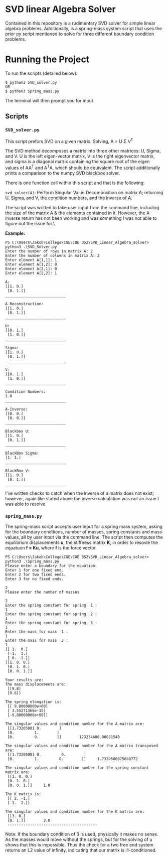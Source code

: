 # SVD linear Algebra Solver
Contained in this repository is a rudimentary SVD solver for simple linear algebra problems. Additionally, is a spring-mass system script that uses the prior py script mentioned to solve for three different boundary condition problems.

# Running the Project

To run the scripts (detailed below):
```
$ python3 SVD_solver.py
OR
$ python3 Spring_mass.py
```
The terminal will then prompt you for input.


## Scripts
### `SVD_solver.py`
This script prefors SVD on a given matrix. Solving, A = U &Sigma; V<sup>T</sup> 

The SVD method decomposes a matrix into three other matrices: U, Sigma, and V. U is the left eigen-vector matrix, V is the right eigenvector matrix, and sigma is a diagonal matrix containing the square root of the eigen values of AA<sup>T</sup> and A<sup>T</sup>A, which should be equivalent. The script additionally prints a comparison to the numpy SVD blackbox solver.

There is one function call within this script and that is the following:

`svd_solver(A)`: Perform Singular Value Decomposition on matrix A; returning U, Sigma, and V, the condition numbers, and the inverse of A.

The script was written to take user input from the command line, including the size of the matrix A & the elements contained in it. However, the A inverse return has not been working and was something I was not able to figure out the issue for.\

**Example:**

```
PS C:\Users\Jakob\College\COE\COE 352\SVD_Linear_Algebra_solver> python3 .\SVD_Solver.py
Enter the number of rows in matrix A: 2
Enter the number of columns in matrix A: 2
Enter element A[1,1]: 1
Enter element A[1,2]: 0
Enter element A[2,1]: 0
Enter element A[2,2]: 1

A:
[[1. 0.]
 [0. 1.]]
___________________________

A Reconstruction:
[[1. 0.]
 [0. 1.]]
___________________________

U:
[[0. 1.]
 [1. 0.]]
___________________________

Sigma:
[[1. 0.]
 [0. 1.]]
___________________________

V:
[[0. 1.]
 [1. 0.]]
___________________________

Condition Numbers:
1.0
___________________________

A-Inverse:
[[0. 0.]
 [0. 0.]]
___________________________

Blackbox U:
[[1. 0.]
 [0. 1.]]
___________________________

BlackBox Sigma:
[1. 1.]
___________________________

BlackBox V:
[[1. 0.]
 [0. 1.]]
___________________________
```

I've written checks to catch when the inverse of a matrix does not exist; however, again like stated above the inverse calculation was not an issue I was able to resolve.

### `spring_mass.py`
The spring-mass script accepts user input for a spring mass system, asking for the boundary conditions, number of masses, spring constants and mass values, all by user input via the command line. The script then computes the equilibrium displacements **u**, the stiffness matrix **K**, in order to resovle the equatuon **f = Ku**, where **f** is the force vector.

```
PS C:\Users\Jakob\College\COE\COE 352\SVD_Linear_Algebra_solver> python3 .\Spring_mass.py
Please enter a boundary for the equation.
Enter 1 for one fixed end.
Enter 2 for two fixed ends.
Enter 3 for no fixed ends.

2
Please enter the number of masses

2
Enter the spring constant for spring  1 :
1
Enter the spring constant for spring  2 :
1
Enter the spring constant for spring  3 :
1
Enter the mass for mass  1 :
1
Enter the mass for mass  2 :
1
[[ 1.  0.]
 [-1.  1.]
 [ 0. -1.]]
[[1. 0. 0.]
 [0. 1. 0.]
 [0. 0. 1.]]
 
Your results are:
The mass displacements are:
 [[9.8]
 [9.8]]

The spring elongation is:
 [[ 9.80000000e+00]
 [ 3.55271368e-15]
 [-9.80000000e+00]]

The singular values and condition number for the A matrix are:
 [[1.73205081 0.        ]
 [0.         1.        ]
 [0.         0.        ]]        173234686.98031548
 
The singular values and condition number for the A matrix transposed are:
 [[1.73205081 0.         0.        ]
 [0.         1.         0.        ]]     1.7320508075688772

The singular values and condition number for the spring constant matrix are:
 [[1. 0. 0.]
 [0. 1. 0.]
 [0. 0. 1.]]     1.0

The K matrix is:
 [[ 2. -1.]
 [-1.  2.]]
 
The singular values and condition number for the K matrix are:
 [[3. 0.]
 [0. 1.]]        3.0
 ----------------------------------------
```
Note:
If the boundary condition of 3 is used, physically it makes no sense. As the masses would move without the springs, but for the solving of u shows that this is impossible. Thus the check for a two free end system returns an L2 value of infinity, indicating that our matrix is ill-conditioned.